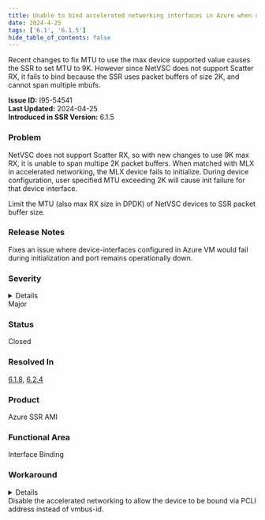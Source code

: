 ```yaml
---
title: Unable to bind accelerated networking interfaces in Azure when using vmbus-id
date: 2024-4-25
tags: ['6.1', '6.1.5']
hide_table_of_contents: false
---
```


Recent changes to fix MTU to use the max device supported value causes the SSR to set MTU to 9K. However since NetVSC does not support Scatter RX, it fails to bind because the SSR uses packet buffers of size 2K, and cannot span multiple mbufs.

<!-- truncate -->

**Issue ID:** I95-54541  
**Last Updated:** 2024-04-25  
**Introduced in SSR Version:** 6.1.5

### Problem
NetVSC does not support Scatter RX, so with new changes to use 9K max RX, it is unable to span multipe 2K packet buffers. When matched with MLX in accelerated networking, the MLX device fails to initialize.
During device configuration, user specified MTU exceeding 2K will cause init failure for that device interface.

Limit the MTU (also max RX size in DPDK) of NetVSC devices to SSR packet buffer size.

### Release Notes
Fixes an issue where device-interfaces configured in Azure VM would fail during initialization and port remains operationally down.

### Severity
<details>
The potential impact of a software defect if encountered. Severity levels are:
* Critical: Could severely affect service, capacity/traffic, and maintenance capabilities. May have a prolonged impact to the entire system.
* Major: Could seriously affect system operation, maintenance, administration and related tasks.
* Minor: Would not significantly impair the functioning or affect service.
</details>
Major

### Status
Closed

### Resolved In
[6.1.8](/docs/release_notes_128t_6.1#release-618-15-lts), 
[6.2.4](/docs/release_notes_128t_6.2#release-624-14r2)

### Product
Azure SSR AMI

### Functional Area
Interface Binding

### Workaround
<details>
Juniper may provide a method to temporarily circumvent a problem; workarounds do not exist for all issues.
</details>
Disable the accelerated networking to allow the device to be bound via PCLI address instead of vmbus-id.